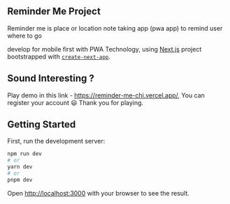 ## Reminder Me Project 

Reminder me is place or location note taking app (pwa app) to remind user where to go

develop for mobile first with PWA Technology, using [Next.js](https://nextjs.org/) project bootstrapped with [`create-next-app`](https://github.com/vercel/next.js/tree/canary/packages/create-next-app).

## Sound Interesting ? 

Play demo in this link - https://reminder-me-chi.vercel.app/, You can register your account 😃 Thank you for playing.

## Getting Started

First, run the development server:

```bash
npm run dev
# or
yarn dev
# or
pnpm dev
```

Open [http://localhost:3000](http://localhost:3000) with your browser to see the result.
